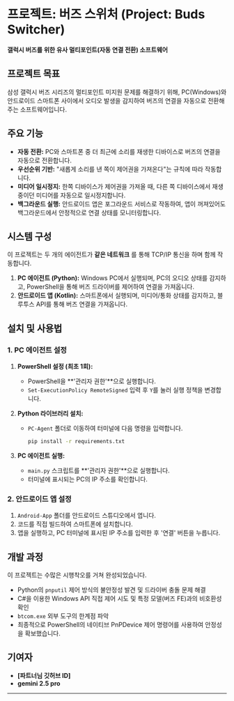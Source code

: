 # 프로젝트: 버즈 스위처 (Project: Buds Switcher)

**갤럭시 버즈를 위한 유사 멀티포인트(자동 연결 전환) 소프트웨어**

## 프로젝트 목표

삼성 갤럭시 버즈 시리즈의 멀티포인트 미지원 문제를 해결하기 위해, PC(Windows)와 안드로이드 스마트폰 사이에서 오디오 발생을 감지하여 버즈의 연결을 자동으로 전환해주는 소프트웨어입니다.

## 주요 기능

- **자동 전환:** PC와 스마트폰 중 더 최근에 소리를 재생한 디바이스로 버즈의 연결을 자동으로 전환합니다.
- **우선순위 기반:** "새롭게 소리를 낸 쪽이 제어권을 가져온다"는 규칙에 따라 작동합니다.
- **미디어 일시정지:** 한쪽 디바이스가 제어권을 가져올 때, 다른 쪽 디바이스에서 재생 중이던 미디어를 자동으로 일시정지합니다.
- **백그라운드 실행:** 안드로이드 앱은 포그라운드 서비스로 작동하여, 앱이 꺼져있어도 백그라운드에서 안정적으로 연결 상태를 모니터링합니다.

## 시스템 구성

이 프로젝트는 두 개의 에이전트가 **같은 네트워크** 를 통해 TCP/IP 통신을 하며 함께 작동합니다.

1.  **PC 에이전트 (Python):** Windows PC에서 실행되며, PC의 오디오 상태를 감지하고, PowerShell을 통해 버즈 드라이버를 제어하여 연결을 가져옵니다.
2.  **안드로이드 앱 (Kotlin):** 스마트폰에서 실행되며, 미디어/통화 상태를 감지하고, 블루투스 API를 통해 버즈 연결을 가져옵니다.

## 설치 및 사용법

### 1. PC 에이전트 설정

1.  **PowerShell 설정 (최초 1회):**
    - PowerShell을 **'관리자 권한'**으로 실행합니다.
    - `Set-ExecutionPolicy RemoteSigned` 입력 후 `Y`를 눌러 실행 정책을 변경합니다.

2.  **Python 라이브러리 설치:**
    - `PC-Agent` 폴더로 이동하여 터미널에 다음 명령을 입력합니다.
      ```bash
      pip install -r requirements.txt
      ```

3.  **PC 에이전트 실행:**
    - `main.py` 스크립트를 **'관리자 권한'**으로 실행합니다.
    - 터미널에 표시되는 PC의 IP 주소를 확인합니다.

### 2. 안드로이드 앱 설정

1.  `Android-App` 폴더를 안드로이드 스튜디오에서 엽니다.
2.  코드를 직접 빌드하여 스마트폰에 설치합니다.
3.  앱을 실행하고, PC 터미널에 표시된 IP 주소를 입력한 후 '연결' 버튼을 누릅니다.

## 개발 과정

이 프로젝트는 수많은 시행착오를 거쳐 완성되었습니다.
- Python의 `pnputil` 제어 방식의 불안정성 발견 및 드라이버 충돌 문제 해결
- C#을 이용한 Windows API 직접 제어 시도 및 특정 모델(버즈 FE)과의 비호환성 확인
- `btcom.exe` 외부 도구의 한계점 파악
- 최종적으로 PowerShell의 네이티브 PnPDevice 제어 명령어를 사용하여 안정성을 확보했습니다.

## 기여자

- **[파트너님 깃허브 ID]**
- **gemini 2.5 pro**

---
